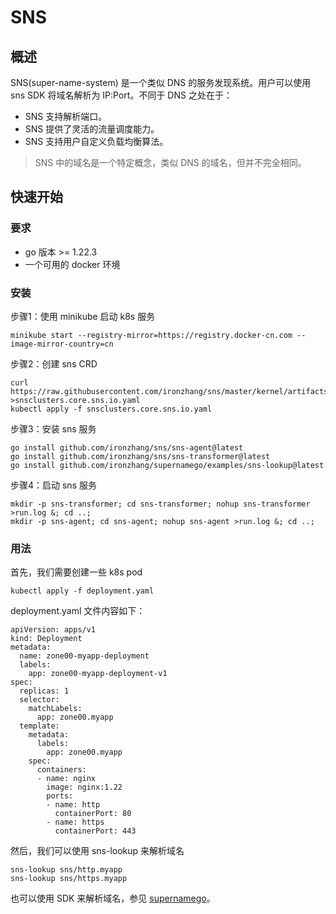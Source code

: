 # SNS

## 概述

SNS(super-name-system) 是一个类似 DNS 的服务发现系统。用户可以使用 sns SDK 将域名解析为 IP:Port。不同于 DNS 之处在于：

* SNS 支持解析端口。
* SNS 提供了灵活的流量调度能力。
* SNS 支持用户自定义负载均衡算法。

> SNS 中的域名是一个特定概念，类似 DNS 的域名，但并不完全相同。

## 快速开始

### 要求

* go 版本 >= 1.22.3
* 一个可用的 docker 环境

### 安装

步骤1：使用 minikube 启动 k8s 服务
```
minikube start --registry-mirror=https://registry.docker-cn.com --image-mirror-country=cn
```

步骤2：创建 sns CRD
```
curl https://raw.githubusercontent.com/ironzhang/sns/master/kernel/artifacts/snsclusters.core.sns.io.yaml >snsclusters.core.sns.io.yaml
kubectl apply -f snsclusters.core.sns.io.yaml
```

步骤3：安装 sns 服务
```
go install github.com/ironzhang/sns/sns-agent@latest
go install github.com/ironzhang/sns/sns-transformer@latest
go install github.com/ironzhang/supernamego/examples/sns-lookup@latest
```

步骤4：启动 sns 服务
```
mkdir -p sns-transformer; cd sns-transformer; nohup sns-transformer >run.log &; cd ..;
mkdir -p sns-agent; cd sns-agent; nohup sns-agent >run.log &; cd ..;
```

### 用法

首先，我们需要创建一些 k8s pod
```
kubectl apply -f deployment.yaml
```

deployment.yaml 文件内容如下：
```
apiVersion: apps/v1
kind: Deployment
metadata:
  name: zone00-myapp-deployment
  labels:
    app: zone00-myapp-deployment-v1
spec:
  replicas: 1
  selector:
    matchLabels:
      app: zone00.myapp
  template:
    metadata:
      labels:
        app: zone00.myapp
    spec:
      containers:
      - name: nginx
        image: nginx:1.22
        ports:
        - name: http
          containerPort: 80
        - name: https
          containerPort: 443
```

然后，我们可以使用 sns-lookup 来解析域名
```
sns-lookup sns/http.myapp
sns-lookup sns/https.myapp
```

也可以使用 SDK 来解析域名，参见 [supernamego](https://github.com/ironzhang/supernamego?tab=readme-ov-file#supernamego)。

